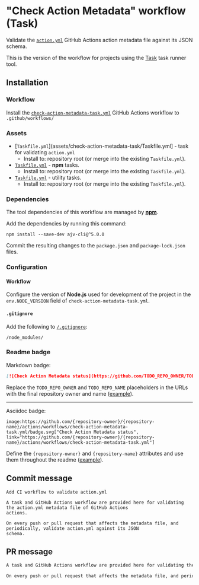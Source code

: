 # "Check Action Metadata" workflow (Task)

Validate the [`action.yml`](https://docs.github.com/en/actions/creating-actions/metadata-syntax-for-github-actions) GitHub Actions action metadata file against its JSON schema.

This is the version of the workflow for projects using the [Task](https://taskfile.dev/#/) task runner tool.

## Installation

### Workflow

Install the [`check-action-metadata-task.yml`](check-action-metadata-task.yml) GitHub Actions workflow to `.github/workflows/`

### Assets

- [`Taskfile.yml`](assets/check-action-metadata-task/Taskfile.yml] - task for validating `action.yml`
  - Install to: repository root (or merge into the existing `Taskfile.yml`).
- [`Taskfile.yml`](assets/npm-task/Taskfile.yml) - **npm** tasks.
  - Install to: repository root (or merge into the existing `Taskfile.yml`).
- [`Taskfile.yml`](assets/windows-task/Taskfile.yml) - utility tasks.
  - Install to: repository root (or merge into the existing `Taskfile.yml`).

### Dependencies

The tool dependencies of this workflow are managed by [**npm**](https://www.npmjs.com/).

Add the dependencies by running this command:

```text
npm install --save-dev ajv-cli@^5.0.0
```

Commit the resulting changes to the `package.json` and `package-lock.json` files.

### Configuration

#### Workflow

Configure the version of **Node.js** used for development of the project in the `env.NODE_VERSION` field of `check-action-metadata-task.yml`.

#### `.gitignore`

Add the following to [`/.gitignore`](https://git-scm.com/docs/gitignore):

```
/node_modules/
```

### Readme badge

Markdown badge:

```markdown
[![Check Action Metadata status](https://github.com/TODO_REPO_OWNER/TODO_REPO_NAME/actions/workflows/check-action-metadata-task.yml/badge.svg)](https://github.com/TODO_REPO_OWNER/TODO_REPO_NAME/actions/workflows/check-action-metadata-task.yml)
```

Replace the `TODO_REPO_OWNER` and `TODO_REPO_NAME` placeholders in the URLs with the final repository owner and name ([example](https://raw.githubusercontent.com/arduino-libraries/ArduinoIoTCloud/master/README.md)).

---

Asciidoc badge:

```adoc
image:https://github.com/{repository-owner}/{repository-name}/actions/workflows/check-action-metadata-task.yml/badge.svg["Check Action Metadata status", link="https://github.com/{repository-owner}/{repository-name}/actions/workflows/check-action-metadata-task.yml"]
```

Define the `{repository-owner}` and `{repository-name}` attributes and use them throughout the readme ([example](https://raw.githubusercontent.com/arduino-libraries/WiFiNINA/master/README.adoc)).

## Commit message

```text
Add CI workflow to validate action.yml

A task and GitHub Actions workflow are provided here for validating the action.yml metadata file of GitHub Actions
actions.

On every push or pull request that affects the metadata file, and periodically, validate action.yml against its JSON
schema.
```

## PR message

```markdown
A task and GitHub Actions workflow are provided here for validating the [`action.yml`](https://docs.github.com/actions/creating-actions/metadata-syntax-for-github-actions) metadata file of [GitHub Actions actions](https://docs.github.com/actions/learn-github-actions/understanding-github-actions#actions).

On every push or pull request that affects the metadata file, and periodically, validate `action.yml` against [its JSON schema](https://json.schemastore.org/github-action.json).
```
